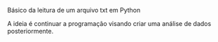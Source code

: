 Básico da leitura de um arquivo txt em Python

A ideia é continuar a programação visando criar uma análise de dados posteriormente.
